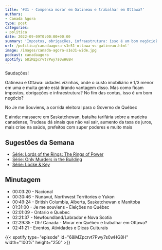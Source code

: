 ```yaml
---
title: '#31 - Compensa morar em Gatineau e trabalhar em Ottawa?'
authors:
- Canada Agora
type: post
categories:
- politica
date: 2022-09-09T0:00:00+00:00
summary: 'Impostos, obrigações, infraestrutura: isso é um bom negócio?'
url: /politica/canadaagora-s1e31-ottawa-vs-gatineau.html'
image: /images/canada-agora-s1e31-wide.jpg
podcast: canadaagora
spotify: 68iMZpcrvt7Pwy7s0wHG8H
---
```


Saudações!

Gatineau e Ottawa: cidades vizinhas, onde o custo imobiliário é 1/3 menor em uma e muita gente está tirando vantagem disso. Mas como ficam impostos, obrigações e infraestrutura? No fim das contas, isso é um bom negócio?

No Je me Souviens, a corrida eleitoral para o Governo de Québec

E ainda: massacre em Saskatchewan, batalha tarifária sobre a madeira canadense, Trudeau dá sinais que não vai sair, aumento da taxa de juros, mais crise na saúde, prefeitos com super poderes e muito mais

## Sugestões da Semana
- [Série: Lords of the Rings: The Rings of Power](https://www.imdb.com/title/tt7631058/)
- [Série: Only Murders in the Building](https://www.imdb.com/title/tt12851524/)
- [Série: Locke & Key](https://www.imdb.com/title/tt3007572/)

## Minutagem

- 00:03:20 - Nacional
- 00:30:46 - Nunavut, Northwest Territories e Yukon
- 00:49:24 - British Columbia, Alberta, Saskatchewan e Manitoba
- 01:31:00 - Je me souviens - Eleições no Québec
- 02:01:09 - Ontario e Quebec
- 02:21:37 - Newfoundland/Labrador e Nova Scotia
- 02:29:35 - Oh! Canada - Morar em Québec e trabalhar em Ottawa?
- 02:41:21 - Eventos, Atividades e Dicas Culturais

{{< spotify type="episode" id="68iMZpcrvt7Pwy7s0wHG8H" width="100%" height="250" >}}
